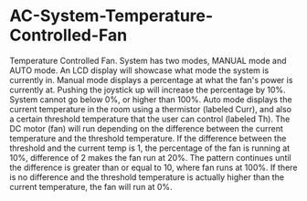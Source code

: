 # AC-System-Temperature-Controlled-Fan

Temperature Controlled Fan. System has two modes, MANUAL mode and AUTO mode. An LCD display will showcase what mode the system is currently in. Manual mode displays a percentage at what the fan's power is currently at.  Pushing the joystick up will increase the percentage by 10%. System cannot go below 0%, or higher than 100%. Auto mode displays the current temperature in the room using a thermistor (labeled Curr), and also a certain threshold temperature that the user can control (labeled Th). The DC motor (fan) will run depending on the difference between the current temperature and the threshold temperature. If the difference between the threshold and the current temp is 1, the percentage of the fan is running at 10%, difference of 2 makes the fan run at 20%. The pattern continues until the difference is greater than or equal to 10, where fan runs at 100%. If there is no difference and the threshold temperature is actually higher than the current temperature, the fan will run at 0%.
